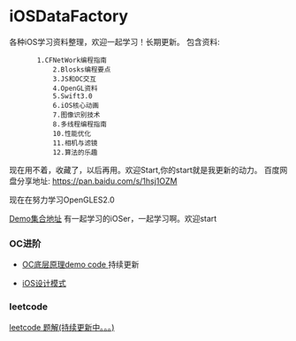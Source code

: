 # iOSDataFactory
各种iOS学习资料整理，欢迎一起学习！长期更新。
包含资料:

	       1.CFNetWork编程指南
               2.Blosks编程要点
               3.JS和OC交互
               4.OpenGL资料
               5.Swift3.0
               6.iOS核心动画
               7.图像识别技术
               8.多线程编程指南
               10.性能优化
               11.相机与滤镜
               12.算法的乐趣
现在用不着，收藏了，以后再用。欢迎Start,你的start就是我更新的动力。
百度网盘分享地址:
https://pan.baidu.com/s/1hsj1OZM



现在在努力学习OpenGLES2.0

[Demo集合地址](https://github.com/ifgyong/learnOpenGLES)
有一起学习的iOSer，一起学习啊。欢迎start


### OC进阶
- [OC底层原理demo code ](https://github.com/ifgyong/demo/tree/master/OC)持续更新


- [iOS设计模式](https://github.com/ifgyong/demo/tree/master/%E8%AE%BE%E8%AE%A1%E6%A8%A1%E5%BC%8F)

### leetcode
[leetcode 题解(持续更新中。。。)](https://github.com/ifgyong/leetCode/wiki)
